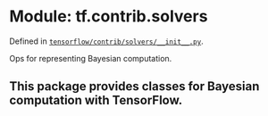 <div itemscope itemtype="http://developers.google.com/ReferenceObject">
<meta itemprop="name" content="tf.contrib.solvers" />
<meta itemprop="path" content="Stable" />
</div>

# Module: tf.contrib.solvers



Defined in [`tensorflow/contrib/solvers/__init__.py`](/code/stable/tensorflow/contrib/solvers/__init__.py).

Ops for representing Bayesian computation.

## This package provides classes for Bayesian computation with TensorFlow.

